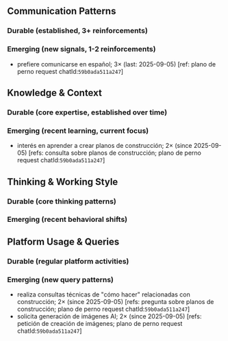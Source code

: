 ## Communication Patterns
### Durable (established, 3+ reinforcements)

### Emerging (new signals, 1-2 reinforcements)
- prefiere comunicarse en español; 3× (last: 2025-09-05) [ref: plano de perno request chatId:`59b0ada511a247`]

## Knowledge & Context
### Durable (core expertise, established over time)

### Emerging (recent learning, current focus)
- interés en aprender a crear planos de construcción; 2× (since 2025-09-05) [refs: consulta sobre planos de construcción; plano de perno request chatId:`59b0ada511a247`]

## Thinking & Working Style
### Durable (core thinking patterns)

### Emerging (recent behavioral shifts)

## Platform Usage & Queries
### Durable (regular platform activities)

### Emerging (new query patterns)
- realiza consultas técnicas de "cómo hacer" relacionadas con construcción; 2× (since 2025-09-05) [refs: pregunta sobre planos de construcción; plano de perno request chatId:`59b0ada511a247`]
- solicita generación de imágenes AI; 2× (since 2025-09-05) [refs: petición de creación de imágenes; plano de perno request chatId:`59b0ada511a247`]